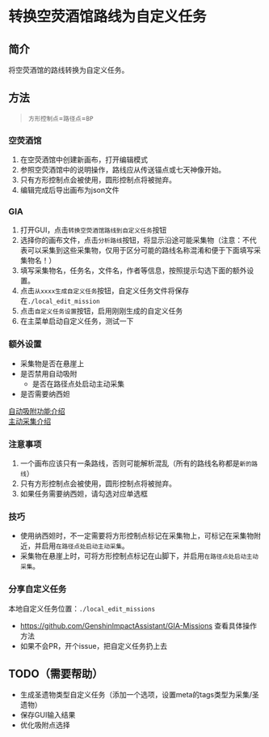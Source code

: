 # 转换空荧酒馆路线为自定义任务

## 简介

将空荧酒馆的路线转换为自定义任务。

## 方法

> `方形控制点`=`路径点`=`BP`

### 空荧酒馆

1. 在空荧酒馆中创建新画布，打开编辑模式
2. 参照空荧酒馆中的说明操作，路线应从传送锚点或七天神像开始。
3. 只有方形控制点会被使用，圆形控制点将被抛弃。
4. 编辑完成后导出画布为json文件

### GIA

1. 打开GUI，点击`转换空荧酒馆路线到自定义任务`按钮
2. 选择你的画布文件，点击`分析路线`按钮，将显示沿途可能采集物（注意：不代表可以采集到这些采集物，仅用于区分可能的路线名称混淆和便于下面填写采集物名！）
3. 填写采集物名，任务名，文件名，作者等信息，按照提示勾选下面的额外设置。
4. 点击`从xxxx生成自定义任务`按钮，自定义任务文件将保存在`./local_edit_mission`
5. 点击`自定义任务设置`按钮，启用刚刚生成的自定义任务
6. 在主菜单启动自定义任务，测试一下

### 额外设置

- 采集物是否在悬崖上
- 是否禁用自动吸附
  - 是否在路径点处启动主动采集
- 是否需要纳西妲

[自动吸附功能介绍](./dev/TianLiCopilot.md)\
[主动采集介绍](./dev/TianLiCopilot.md)

### 注意事项

1. 一个画布应该只有一条路线，否则可能解析混乱（所有的路线名称都是`新的路线`）
2. 只有方形控制点会被使用，圆形控制点将被抛弃。
3. 如果任务需要纳西妲，请勾选对应单选框

### 技巧

- 使用纳西妲时，不一定需要将方形控制点标记在采集物上，可标记在采集物附近，并启用`在路径点处启动主动采集`。
- 采集物在悬崖上时，可将方形控制点标记在山脚下，并启用`在路径点处启动主动采集`。

### 分享自定义任务

本地自定义任务位置：`./local_edit_missions`

- https://github.com/GenshinImpactAssistant/GIA-Missions 查看具体操作方法
- 如果不会PR，开个issue，把自定义任务扔上去

## TODO（需要帮助）
- 生成圣遗物类型自定义任务（添加一个选项，设置meta的tags类型为采集/圣遗物）
- 保存GUI输入结果
- 优化吸附点选择